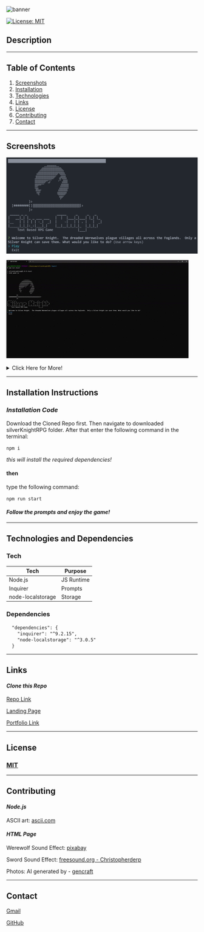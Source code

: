 ![banner](./assets/images/silverKnight%20-%20main.png)

<a id="badges"></a>
[![License: MIT](https://img.shields.io/badge/License-MIT-yellow.svg)](https://opensource.org/licenses/MIT)

## Description

---

## Table of Contents

1. [Screenshots](#screenshots)
1. [Installation](#install)
1. [Technologies](#tech)
1. [Links](#links)
1. [License](#license)
1. [Contributing](#contribute)
1. [Contact](#contact)

---

<div id="screenshots"></div>

## Screenshots

![screenshot-intro](./assets/images/silverKnight%20-%20logoScreen.png)

![gif](./assets/images/silverKnight%20-%20demo.gif)

<details closed>

<summary>Click Here for More!</summary>

<br>

![screenshot-intro](./assets/images/silverKnight%20-%20exitScreen.png)
![screenshot-intro](./assets/images/silverKnight%20-%20killScreen.png)

</details>

---

<div id="install"></div>

## Installation Instructions

### _Installation Code_

Download the Cloned Repo first. Then navigate to downloaded silverKnightRPG folder. After that enter the following command in the terminal:

```
npm i
```

_this will install the required dependencies!_

#### then

type the following command:

```
npm run start
```

#### _Follow the prompts and enjoy the game!_

---

<div id="tech"></div>

## Technologies and Dependencies

### Tech

| Tech              | Purpose    |
| ----------------- | ---------- |
| Node.js           | JS Runtime |
| Inquirer          | Prompts    |
| node-localstorage | Storage    |

### Dependencies

```
  "dependencies": {
    "inquirer": "^9.2.15",
    "node-localstorage": "^3.0.5"
  }
```

---

<div id="links"></div>

## Links

#### _Clone this Repo_

[Repo Link](https://github.com/8BitGinger/silverKnightRPG)

[Landing Page](https://8bitginger.github.io/silverKnightRPG/)

[Portfolio Link](https://ryanfann.netlify.app/)

---

<div id="license"></div>

## License

### [MIT](https://opensource.org/licenses/MIT)

---

<div id="contribute"></div>

## Contributing

#### _Node.js_

ASCII art: [ascii.com](https://ascii.co.uk/art)

#### _HTML Page_

Werewolf Sound Effect: [pixabay](https://pixabay.com/)

Sword Sound Effect: [freesound.org - Christopherderp](https://freesound.org/people/Christopherderp/sounds/342389/)

Photos: AI generated by - [gencraft](https://gencraft.com/)

---

 <div id="contact"></div>

## Contact

[Gmail](mailto:ryan.fann@gmail.com)

[GitHub](https://github.com/8BitGinger)
